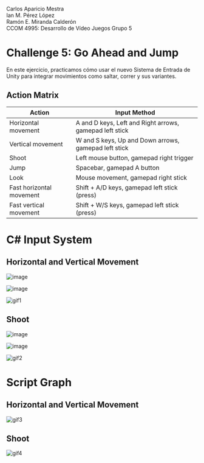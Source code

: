 Carlos Aparicio Mestra  
Ian M. Pérez López  
Ramón E. Miranda Calderón  
CCOM 4995: Desarrollo de Vídeo Juegos
Grupo 5


# Challenge 5: Go Ahead and Jump

En este ejercicio, practicamos cómo usar el nuevo Sistema de Entrada de Unity para integrar movimientos como saltar, correr y sus variantes.


## Action Matrix 

| Action                     | Input Method                                   |
|---------------------------|------------------------------------------------|
| Horizontal movement        | A and D keys, Left and Right arrows, gamepad left stick |
| Vertical movement          | W and S keys, Up and Down arrows, gamepad left stick |
| Shoot                      | Left mouse button, gamepad right trigger      |
| Jump                       | Spacebar, gamepad A button                     |
| Look                       | Mouse movement, gamepad right stick           |
| Fast horizontal movement   | Shift + A/D keys, gamepad left stick (press)   |
| Fast vertical movement     | Shift + W/S keys, gamepad left stick (press)   |


# C# Input System

## Horizontal and Vertical Movement

![image](https://github.com/user-attachments/assets/b339d51d-f756-4a08-a232-dd0cf953ef34)

![image](https://github.com/user-attachments/assets/045364cb-d0dc-4e6f-8731-d37d86c2c35e)

![gif1](https://github.com/user-attachments/assets/f7fdad4a-e551-423f-b45e-4201311ef312)


## Shoot 

![image](https://github.com/user-attachments/assets/b1937e8e-a7d2-48ab-923c-139f46f6bc80)

![image](https://github.com/user-attachments/assets/4796d9aa-d022-4521-8d79-661c77723eb7)

![gif2](https://github.com/user-attachments/assets/16fba9f6-51c0-49a2-b5e2-9fde491a9108)


# Script Graph

## Horizontal and Vertical Movement

![gif3](https://github.com/user-attachments/assets/5a90e003-58d2-4a19-8cfe-8de66f78156b)

## Shoot 

![gif4](https://github.com/user-attachments/assets/e13a4977-1939-4ac3-9a3e-f267f995be64)






